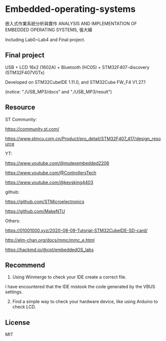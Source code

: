 # Embedded-operating-systems

嵌入式作業系統分析與實作 ANALYSIS AND IMPLEMENTATION OF EMBEDDED OPERATING SYSTEMS, 張大緯

Including Lab0~Lab4 and Final project.


## Final project

USB + LCD 16x2 (1602A) + Bluetooth (HC05) + STM32F407-discovery (STM32F407VGTx)

Developed on STM32CubeIDE 1.11.0, and STM32Cube FW_F4 V1.27.1

(notice: "./USB_MP3/docs"   and   "./USB_MP3/result")


## Resource

ST Community:

https://community.st.com/

https://www.stmcu.com.cn/Product/pro_detail/STM32F407_417/design_resource

YT:

https://www.youtube.com/@mutexembedded2206

https://www.youtube.com/@ControllersTech

https://www.youtube.com/@keysking4403

github:

https://github.com/STMicroelectronics

https://github.com/MakeNTU

Others:

https://01001000.xyz/2020-08-09-Tutorial-STM32CubeIDE-SD-card/

http://elm-chan.org/docs/mmc/mmc_e.html

https://hackmd.io/@cpt/embeddedOS_labs


## Recommend

1. Using Winmerge to check your IDE create a correct file.

I have encountered that the IDE mistook the code generated by the VBUS settings.

2. Find a simple way to check your hardware device, like using Arduino to check LCD.


## License

MIT